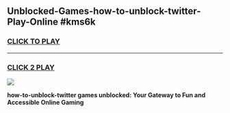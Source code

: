 
## Unblocked-Games-how-to-unblock-twitter-Play-Online #kms6k
<h3>
<a href="https://news.freeplayer.one?title=how-to-unblock-twitter&ref=3">CLICK TO PLAY</a></h3>
<hr>

<h3>
<a href="https://news.freeplayer.one?title=how-to-unblock-twitter&ref=3">CLICK 2 PLAY</a>
  
</h3>

<a href="https://news.freeplayer.one?title=how-to-unblock-twitter&ref=3"><img src="https://clearcache.store/games.png"></a>


**how-to-unblock-twitter games unblocked: Your Gateway to Fun and Accessible Online Gaming**
